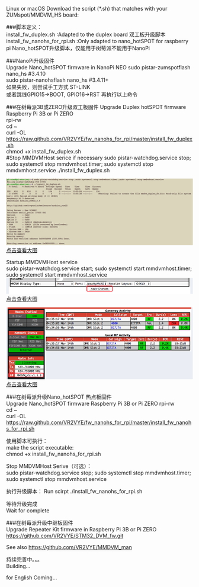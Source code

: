 Linux or macOS Download the script (*.sh) that matches with your ZUMspot/MMDVM_HS board:  
 
###脚本定义：  
install_fw_duplex.sh :Adapted to the duplex board 双工板升级脚本  
install_fw_nanohs_for_rpi.sh :Only adapted to nano_hotSPOT for raspberry pi Nano_hotSPOT升级脚本，仅能用于树莓派不能用于NanoPi  
  
###NanoPi升级固件  
Upgrade Nano_hotSPOT firmware in NanoPi NEO
sudo pistar-zumspotflash nano_hs #3.4.10  
sudo pistar-nanohsflash nano_hs #3.4.11+  
如果失败，则尝试手工方式 ST-LINK   
或者跳线GPIO15->BOOT, GPIO16->RST 再执行以上命令  
  
###在树莓派3B或ZERO升级双工板固件 
Upgrade Duplex hotSPOT firmware Raspberry Pi 3B or Pi ZERO   
rpi-rw   
cd ~  
curl -OL https://raw.github.com/VR2VYE/fw_nanohs_for_rpi/master/install_fw_duplex.sh  
chmod +x install_fw_duplex.sh  
#Stop MMDVMHost serice if necessary
sudo pistar-watchdog.service stop; sudo systemctl stop mmdvmhost.timer; sudo systemctl stop mmdvmhost.service
./install_fw_duplex.sh  

![图片装载中](/nano_duplex_cmd.png)   
[点击查看大图](https://github.com/bi7jta/MMDVM_HS_firmware/raw/master/nano_duplex_cmd.png) 

Startup MMDVMHost service  
sudo pistar-watchdog.service start; sudo systemctl start mmdvmhost.timer; sudo systemctl start mmdvmhost.service  
![图片装载中](/nano_duplex_restart.png)   
[点击查看大图](https://github.com/bi7jta/MMDVM_HS_firmware/raw/master/nano_duplex_restart.png) 

![图片装载中](/nano_duplex_ui.png)     
[点击查看大图](https://github.com/bi7jta/MMDVM_HS_firmware/raw/master/nano_duplex_ui.png) 
  
###在树莓派升级Nano_hotSPOT 热点板固件   
Upgrade Nano_hotSPOT firmware Raspberry Pi 3B or Pi ZERO
rpi-rw  
cd ~  
curl -OL https://raw.github.com/VR2VYE/fw_nanohs_for_rpi/master/install_fw_nanohs_for_rpi.sh  
  
使用脚本可执行：  
make the script executable:  
chmod +x install_fw_nanohs_for_rpi.sh  
  
Stop MMDVMHost Serive（可选）：  
sudo pistar-watchdog.service stop; sudo systemctl stop mmdvmhost.timer; sudo systemctl stop mmdvmhost.service
  
执行升级脚本： 
Run scirpt 
./install_fw_nanohs_for_rpi.sh  
  
等待升级完成  
Wait for complete 
  
###在树莓派升级中继板固件  
Upgrade Repeater Kit firmware in Raspberry Pi 3B or Pi ZERO
https://github.com/VR2VYE/STM32_DVM_fw.git  

See also https://github.com/VR2VYE/MMDVM_man   

持续完善中。。。  
Building...

for English Coming...   
